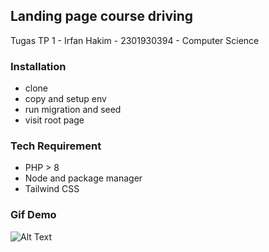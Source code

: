 ## Landing page course driving
Tugas TP 1 - Irfan Hakim - 2301930394 - Computer Science

### Installation
- clone
- copy and setup env
- run migration and seed
- visit root page

### Tech Requirement
- PHP > 8
- Node and package manager
- Tailwind CSS

### Gif Demo
![Alt Text](https://s4.gifyu.com/images/Screen-Recording-2022-09-11-at-0.gif)
